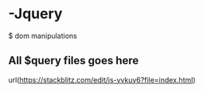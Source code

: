 # -Jquery
$ dom manipulations
## All $query files goes here
url(https://stackblitz.com/edit/js-yvkuy6?file=index.html)
